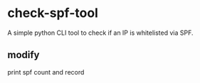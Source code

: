 # check-spf-tool
A simple python CLI tool to check if an IP is whitelisted via SPF.

## modify
print spf count and record
